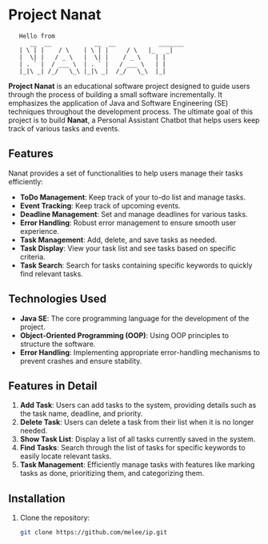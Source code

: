 # Project Nanat

```
   Hello from
      __  __            __  __            _______
   | \ | |    / \    | \ | |     / \   |_   _|
   |  \| |   / _ \   |  \| |    / _ \    | |
   | . ` |  / ___ \  | . ` |   / ___ \   | |
   |_|\ _| /_/   \_\ |_|\ _|  /_/   \_\  |_|
   ```


**Project Nanat** is an educational software project designed to guide users through the process of building a small software incrementally. It emphasizes the application of Java and Software Engineering (SE) techniques throughout the development process. The ultimate goal of this project is to build **Nanat**, a Personal Assistant Chatbot that helps users keep track of various tasks and events.

## Features

Nanat provides a set of functionalities to help users manage their tasks efficiently:

- **ToDo Management**: Keep track of your to-do list and manage tasks.
- **Event Tracking**: Keep track of upcoming events.
- **Deadline Management**: Set and manage deadlines for various tasks.
- **Error Handling**: Robust error management to ensure smooth user experience.
- **Task Management**: Add, delete, and save tasks as needed.
- **Task Display**: View your task list and see tasks based on specific criteria.
- **Task Search**: Search for tasks containing specific keywords to quickly find relevant tasks.

## Technologies Used

- **Java SE**: The core programming language for the development of the project.
- **Object-Oriented Programming (OOP)**: Using OOP principles to structure the software.
- **Error Handling**: Implementing appropriate error-handling mechanisms to prevent crashes and ensure stability.

## Features in Detail

1. **Add Task**: Users can add tasks to the system, providing details such as the task name, deadline, and priority.
2. **Delete Task**: Users can delete a task from their list when it is no longer needed.
3. **Show Task List**: Display a list of all tasks currently saved in the system.
4. **Find Tasks**: Search through the list of tasks for specific keywords to easily locate relevant tasks.
5. **Task Management**: Efficiently manage tasks with features like marking tasks as done, prioritizing them, and categorizing them.

## Installation

1. Clone the repository:

   ```bash
   git clone https://github.com/melee/ip.git
